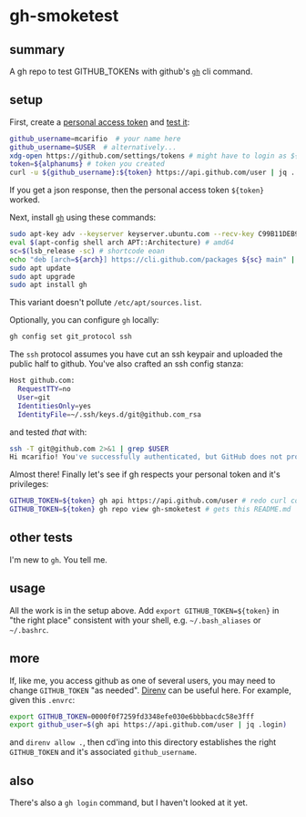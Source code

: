 # gh-smoketest

## summary

A gh repo to test GITHUB_TOKENs with github's [`gh`](https://github.com/cli/cli) cli command.

## setup

First, create a [personal access token](https://docs.github.com/en/github/authenticating-to-github/creating-a-personal-access-token) and [test it](https://docs.github.com/en/rest/overview/other-authentication-methods#basic-authentication):

```bash
github_username=mcarifio  # your name here
github_username=$USER  # alternatively...
xdg-open https://github.com/settings/tokens # might have to login as ${github_username}
token=${alphanums} # token you created
curl -u ${github_username}:${token} https://api.github.com/user | jq .
```

If you get a json response, then the personal access token `${token}` worked.



Next, install [`gh`](https://github.com/cli/cli/blob/trunk/docs/install_linux.md) using these commands:

```bash
sudo apt-key adv --keyserver keyserver.ubuntu.com --recv-key C99B11DEB97541F0
eval $(apt-config shell arch APT::Architecture) # amd64
sc=$(lsb_release -sc) # shortcode eoan
echo "deb [arch=${arch}] https://cli.github.com/packages ${sc} main" | sudo tee /etc/apt/sources.list.d/gh.list
sudo apt update
sudo apt upgrade
sudo apt install gh
```
This variant doesn't pollute `/etc/apt/sources.list`.

Optionally, you can configure `gh` locally:

```bash
gh config set git_protocol ssh
```

The `ssh` protocol assumes you have cut an ssh keypair and uploaded the public half to github. You've also crafted an ssh config stanza:

```bash
Host github.com:
  RequestTTY=no
  User=git
  IdentitiesOnly=yes
  IdentityFile=~/.ssh/keys.d/git@github.com_rsa
```
and tested _that_ with:

```bash
ssh -T git@github.com 2>&1 | grep $USER
Hi mcarifio! You've successfully authenticated, but GitHub does not provide shell access.
```

Almost there! Finally let's see if gh respects your personal token and it's privileges:

```bash
GITHUB_TOKEN=${token} gh api https://api.github.com/user # redo curl command above
GITHUB_TOKEN=${token} gh repo view gh-smoketest # gets this README.md
```
## other tests

I'm new to `gh`. You tell me.


## usage

All the work is in the setup above. Add `export GITHUB_TOKEN=${token}` in "the right place" consistent with your shell, e.g. `~/.bash_aliases` or `~/.bashrc`.




## more

If, like me, you access github as one of several users, you may need to change `GITHUB_TOKEN` "as needed". 
[Direnv](https://www.tecmint.com/direnv-manage-environment-variables-in-linux/) can be useful here. For example, 
given this `.envrc`:


```bash
export GITHUB_TOKEN=0000f0f7259fd3348efe030e6bbbbacdc58e3fff
export github_user=$(gh api https://api.github.com/user | jq .login)
```

and `direnv allow .`, then cd'ing into this directory establishes the right `GITHUB_TOKEN` and it's associated `github_username`.

## also

There's also a `gh login` command, but I haven't looked at it yet.



